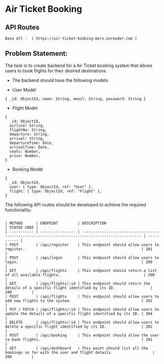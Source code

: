 # Air Ticket Booking

## API Routes

```
Base Url -  ( https://air-ticket-booking-mern.onrender.com )
```

## Problem Statement:

The task is to create backend for a Air Ticket booking system that allows users to book flights for their desired destinations.

- The backend should have the following models

- User Model

```
{ _id: ObjectId, name: String, email: String, password: String }
```

- Flight Model

```
{
  _id: ObjectId,
  airline: String,
  flightNo: String,
  departure: String,
  arrival: String,
  departureTime: Date,
  arrivalTime: Date,
  seats: Number,
  price: Number,
}
```

- Booking Model

```
{
  _id: ObjectId,
  user: { type: ObjectId, ref: "User" },
  flight: { type: ObjectId, ref: "Flight" },
}
```

The following API routes should be developed to achieve the required functionality:

```

| METHOD      | ENDPOINT         | DESCRIPTION                                                                                       | STATUS CODE |
| ----------- | ---------------- | ------------------------------------------------------------------------------------------------- | ----------- |
| POST        | /api/register    | This endpoint should allow users to register.                                                     | 201         |
| POST        | /api/login       | This endpoint should allow users to login.                                                        | 200         |
| GET         | /api/flights     | This endpoint should return a list of all available flights.                                      | 200         |
| GET         | /api/flights/:id | This endpoint should return the details of a specific flight identified by its ID.                | 200         |
| POST        | /api/flights     | This endpoint should allow users to add new flights to the system.                                | 201         |
| PUT / PATCH | /api/flights/:id | This endpoint should allow users to update the details of a specific flight identified by its ID. | 204         |
| DELETE      | /api/flights/:id | This endpoint should allow users to delete a specific flight identified by its ID.                | 202         |
| POST        | /api/booking     | This endpoint should allow the user to book flights.                                              | 201         |
| GET         | /api/dashboard   | This point should list all the bookings so far with the user and flight details.                  | 200         |

```
